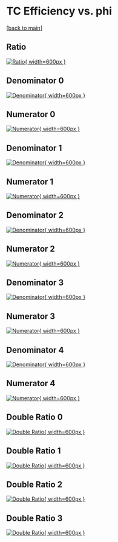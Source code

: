 # TC Efficiency vs. phi

[[back to main](./)]



## Ratio

[![Ratio](../mtv/var/TC_loweta_13_-1_eff_phi.png){ width=600px }](../mtv/var/TC_loweta_13_-1_eff_phi.pdf)

## Denominator 0

[![Denominator](../mtv/den/TC_loweta_13_-1_eff_phi_den0.png){ width=600px }](../mtv/den/TC_loweta_13_-1_eff_phi_den0.pdf)

## Numerator 0

[![Numerator](../mtv/num/TC_loweta_13_-1_eff_phi_num0.png){ width=600px }](../mtv/num/TC_loweta_13_-1_eff_phi_num0.pdf)

## Denominator 1

[![Denominator](../mtv/den/TC_loweta_13_-1_eff_phi_den1.png){ width=600px }](../mtv/den/TC_loweta_13_-1_eff_phi_den1.pdf)

## Numerator 1

[![Numerator](../mtv/num/TC_loweta_13_-1_eff_phi_num1.png){ width=600px }](../mtv/num/TC_loweta_13_-1_eff_phi_num1.pdf)

## Denominator 2

[![Denominator](../mtv/den/TC_loweta_13_-1_eff_phi_den2.png){ width=600px }](../mtv/den/TC_loweta_13_-1_eff_phi_den2.pdf)

## Numerator 2

[![Numerator](../mtv/num/TC_loweta_13_-1_eff_phi_num2.png){ width=600px }](../mtv/num/TC_loweta_13_-1_eff_phi_num2.pdf)

## Denominator 3

[![Denominator](../mtv/den/TC_loweta_13_-1_eff_phi_den3.png){ width=600px }](../mtv/den/TC_loweta_13_-1_eff_phi_den3.pdf)

## Numerator 3

[![Numerator](../mtv/num/TC_loweta_13_-1_eff_phi_num3.png){ width=600px }](../mtv/num/TC_loweta_13_-1_eff_phi_num3.pdf)

## Denominator 4

[![Denominator](../mtv/den/TC_loweta_13_-1_eff_phi_den4.png){ width=600px }](../mtv/den/TC_loweta_13_-1_eff_phi_den4.pdf)

## Numerator 4

[![Numerator](../mtv/num/TC_loweta_13_-1_eff_phi_num4.png){ width=600px }](../mtv/num/TC_loweta_13_-1_eff_phi_num4.pdf)

## Double Ratio 0

[![Double Ratio](../mtv/ratio/TC_loweta_13_-1_eff_phi_ratio0.png){ width=600px }](../mtv/ratio/TC_loweta_13_-1_eff_phi_ratio0.pdf)

## Double Ratio 1

[![Double Ratio](../mtv/ratio/TC_loweta_13_-1_eff_phi_ratio1.png){ width=600px }](../mtv/ratio/TC_loweta_13_-1_eff_phi_ratio1.pdf)

## Double Ratio 2

[![Double Ratio](../mtv/ratio/TC_loweta_13_-1_eff_phi_ratio2.png){ width=600px }](../mtv/ratio/TC_loweta_13_-1_eff_phi_ratio2.pdf)

## Double Ratio 3

[![Double Ratio](../mtv/ratio/TC_loweta_13_-1_eff_phi_ratio3.png){ width=600px }](../mtv/ratio/TC_loweta_13_-1_eff_phi_ratio3.pdf)

